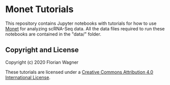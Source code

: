 # Monet Tutorials

This repository contains Jupyter notebooks with tutorials for how to use [Monet](https://github.com/flo-compbio/monet) for analyzing scRNA-Seq data. All the data files required to run these notebooks are contained in the "data/" folder.

## Copyright and License

Copyright (c) 2020 Florian Wagner

These tutorials are licensed under a [Creative Commons Attribution 4.0 International License](https://creativecommons.org/licenses/by/4.0/).
